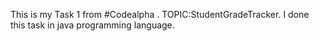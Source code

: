 This is my Task 1 from #Codealpha . TOPIC:StudentGradeTracker.
I done this task in java programming language.
